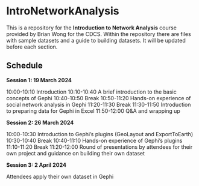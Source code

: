 # IntroNetworkAnalysis

This is a repository for the **Introduction to Network Analysis** course provided by Brian Wong for the CDCS. Within the repository there are files with sample datasets and a guide to building datasets. It will be updated before each section.

## Schedule

**Session 1: 19 March 2024**

10:00-10:10 Introduction
10:10-10:40 A brief introduction to the basic concepts of Gephi
10:40-10:50 Break 
10:50-11:20 Hands-on experience of social network analysis in Gephi
11:20-11:30 Break
11:30-11:50 Introduction to preparing data for Gephi in Excel 
11:50-12:00 Q&A and wrapping up 

**Session 2: 26 March 2024**

10:00-10:30 Introduction to Gephi’s plugins (GeoLayout and ExportToEarth) 
10:30-10:40 Break 
10:40-11:10 Hands-on experience of Gephi’s plugins 
11:10-11:20 Break
11:20-12:00 Round of presentations by attendees for their own project and guidance on building their own dataset

**Session 3: 2 April 2024**

Attendees apply their own dataset in Gephi

